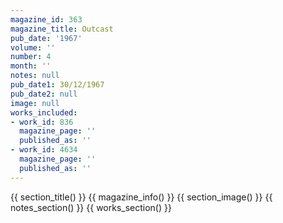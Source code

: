 ```yaml
---
magazine_id: 363
magazine_title: Outcast
pub_date: '1967'
volume: ''
number: 4
month: ''
notes: null
pub_date1: 30/12/1967
pub_date2: null
image: null
works_included:
- work_id: 836
  magazine_page: ''
  published_as: ''
- work_id: 4634
  magazine_page: ''
  published_as: ''
---
```


{{ section_title() }}
{{ magazine_info() }}
{{ section_image() }}
{{ notes_section() }}
{{ works_section() }}
